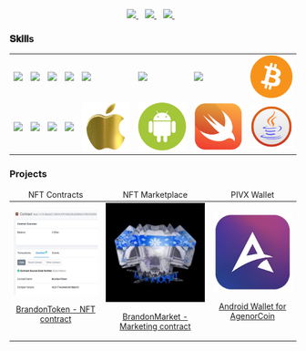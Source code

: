 <p align='center'>
<a href="https://join.skype.com/invite/jdRxtXdi10d9">
  <img src="https://img.shields.io/badge/skype-%231DA1F3.svg?&style=for-the-badge&logo=skype&logoColor=white" />
</a>&nbsp;&nbsp;
<a href="https://www.linkedin.com/in/zen-hosokawa-1a9193181">
  <img src="https://img.shields.io/badge/linkedin-%230077B5.svg?&style=for-the-badge&logo=linkedin&logoColor=white" />
</a>&nbsp;&nbsp;
<a href="mailto:kzar1102@outlook.com">
  <img src="https://img.shields.io/badge/email me-%231DA1F3.svg?&style=for-the-badge&logo=gmail&logoColor=white" />
</a>&nbsp;&nbsp;
</p>

### 𝐒𝐤𝐢𝐥𝐥s
<table>
  <tr>
      <td><img src="https://github.com/kzar1102/profile/icons/rocket_chat.png?raw=true" width="200"></td>
      <td><img src="https://github.com/kzar1102/profile/icons/rocket_chat.png?raw=true" width="200"></td>
      <td><img src="https://github.com/kzar1102/profile/icons/rocket_chat.png?raw=true" width="200"></td>
      <td><img src="https://github.com/kzar1102/profile/icons/rocket_chat.png?raw=true" width="200"></td>
      <td><img src="https://github.com/kzar1102/profile/icons/rocket_chat.png?raw=true" width="200"></td>
      <td><img src="https://github.com/kzar1102/profile/icons/rocket_chat.png?raw=true" width="200"></td>
      <td><img src="https://github.com/kzar1102/profile/icons/rocket_chat.png?raw=true" width="200"></td>
      <td><img src="https://github.com/kroim/profile/blob/master/icons/icon_bitcoin.png?raw=true" width="200"></td>
  </tr>
  <tr>
      <td><img src="https://cdn.iconscout.com/icon/free/png-128/javascript-1174950.png" width="200"></td>
      <td><img src="https://cdn.iconscout.com/icon/free/png-128/node-1174925.png" width="200"></td>
      <td><img src="https://cdn.iconscout.com/icon/free/png-128/react-1175109.png" width="200"></td>
      <td><img src="https://cdn.iconscout.com/icon/free/png-128/vue-282497.png" width="200"></td>
      <td><img src="https://github.com/kroim/profile/blob/master/icons/icon_apple.png?raw=true" width="200"></td>
      <td><img src="https://github.com/kroim/profile/blob/master/icons/icon_android.png?raw=true" width="200"></td>
      <td><img src="https://github.com/kroim/profile/blob/master/icons/icon_swift.png?raw=true" width="200"></td>
      <td><img src="https://github.com/kroim/profile/blob/master/icons/icon_java.png?raw=true" width="200"></td>
  </tr>
</table>

### Projects
<table>
    <thead align="center">
        <tr>
            <td>NFT Contracts</td>
            <td>NFT Marketplace</td>
            <td>PIVX Wallet</td>           
        </tr>
    </thead>
    <tbody>
        <tr>
            <td>
                <a href="https://github.com/kroim/BrandonToken-NFT">
                    <img src="https://github.com/kroim/profile/blob/master/projects/NFT_BrandonContract.png?raw=true" width="200">
                    <p align="center">BrandonToken - NFT contract</p>
                </a>
            </td>
            <td>
                <a href="https://github.com/kroim/BrandonMarketing-Contract">
                    <img src="https://github.com/kroim/profile/blob/master/projects/NFT_BrandonMarket.png?raw=true" width="200">
                    <p align="center">BrandonMarket - Marketing contract</p>
                </a>
            </td>
            <td>
                <a href="https://github.com/kroim/Agenor-Android">
                    <img src="https://github.com/kroim/profile/blob/master/projects/Agenor_Android.jpg?raw=true" width="200">
                    <p align="center">Android Wallet for AgenorCoin</p>
                </a>
            </td>            
        </tr>
    </tbody>        
</table>

